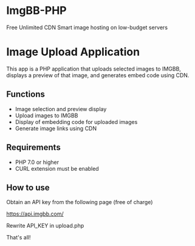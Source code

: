 # ImgBB-PHP
Free Unlimited CDN Smart image hosting on low-budget servers

# Image Upload Application

This app is a PHP application that uploads selected images to IMGBB, displays a preview of that image, and generates embed code using CDN.

## Functions

- Image selection and preview display
- Upload images to IMGBB
- Display of embedding code for uploaded images
- Generate image links using CDN

## Requirements

- PHP 7.0 or higher
- CURL extension must be enabled

## How to use

Obtain an API key from the following page (free of charge)

https://api.imgbb.com/

Rewrite API_KEY in upload.php

That's all!
